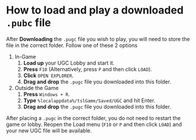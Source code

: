 # How to load and play a downloaded `.pubc` file
After **Downloading** the `.pugc` file you wish to play, you will need to store the file in the correct folder.
Follow one of these 2 options
 1. In-Game
    1. **Load up** your UGC Lobby and start it.
    2. **Press** `F10` (Alternatively, press `P` and then click `LOAD`).
    3. **Click** `OPEN EXPLORER`.
    4. **Drag and drop** the `.pugc` file you downloaded into this folder.
 2. Outside the Game
    1. **Press** `Windows + R`.
    2. **Type** `%localappdata%/tslGame/Saved/UGC` and hit Enter.
    3. **Drag and drop** the `.pugc` file you downloaded into this folder.

After placing a `.pugc` in the correct folder, you do not need to restart the game or lobby.
Reopen the Load menu (`F10` or `P` and then click `LOAD`) and your new UGC file will be available.